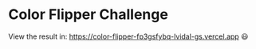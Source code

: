 # Color Flipper Challenge

View the result in: https://color-flipper-fp3gsfybq-lvidal-gs.vercel.app 😃
